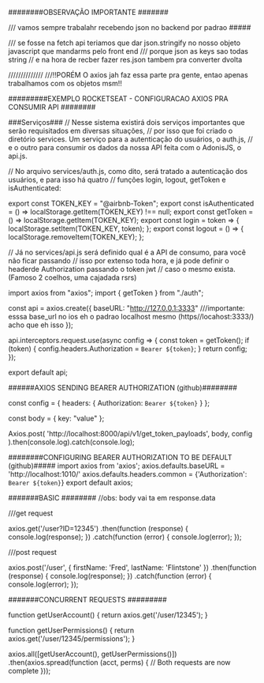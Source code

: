 ########OBSERVAÇÃO IMPORTANTE #######

/// vamos sempre trabalahr recebendo json no backend por padrao  #####

/// se fosse na fetch api teriamos que dar json.stringify no nosso objeto javascript que mandarms pelo front end
/// porque json as keys sao todas string 
// e na hora de recber fazer res.json tambem pra converter dvolta 

//////////////
///!!PORÉM O axios jah faz essa parte pra gente, entao apenas trabalhamos com os objetos msm!!


#########EXEMPLO ROCKETSEAT - CONFIGURACAO AXIOS PRA CONSUMIR API ########

###Serviços###
// Nesse sistema existirá dois serviços importantes que serão requisitados em diversas situações, 
// por isso que foi criado o diretório services. Um serviço para a autenticação do usuários, o auth.js, 
// e o outro para consumir os dados da nossa API feita com o AdonisJS, o api.js.

// No arquivo services/auth.js, como dito, será tratado a autenticação dos usuários, e para isso há quatro 
// funções login, logout, getToken e isAuthenticated:


export const TOKEN_KEY = "@airbnb-Token";
export const isAuthenticated = () => localStorage.getItem(TOKEN_KEY) !== null;
export const getToken = () => localStorage.getItem(TOKEN_KEY);
export const login = token => {
  localStorage.setItem(TOKEN_KEY, token);
};
export const logout = () => {
  localStorage.removeItem(TOKEN_KEY);
};

// Já no services/api.js será definido qual é a API de consumo, para você não ficar passando 
// isso por extenso toda hora, e já pode definir o headerde Authorization passando o token jwt 
// caso o mesmo exista. (Famoso 2 coelhos, uma cajadada rsrs)

import axios from "axios";
import { getToken } from "./auth";

const api = axios.create({
  baseURL: "http://127.0.0.1:3333" 
 ///importante: esssa base_url no ios eh o padrao localhost mesmo  (https//locahost:3333/) acho que eh isso
});

api.interceptors.request.use(async config => {
  const token = getToken();
  if (token) {
    config.headers.Authorization = `Bearer ${token}`;
  }
  return config;
});

export default api;


######AXIOS SENDING BEARER AUTHORIZATION (github)########

const config = {
    headers: { Authorization: `Bearer ${token}` }
};

const body = {
   key: "value"
};

Axios.post( 
  'http://localhost:8000/api/v1/get_token_payloads',
  body,
  config
).then(console.log).catch(console.log);

########CONFIGURING BEARER AUTHORIZATION TO BE DEFAULT (github)#####
import axios from 'axios';
axios.defaults.baseURL = 'http://localhost:1010/'
axios.defaults.headers.common = {'Authorization': `Bearer ${token}`}
export default axios;



#######BASIC ########
//obs: body vai ta em response.data


///get request

axios.get('/user?ID=12345')
  .then(function (response) {
    console.log(response);
  })
  .catch(function (error) {
    console.log(error);
  });

///post request

axios.post('/user', {
    firstName: 'Fred',
    lastName: 'Flintstone'
  })
  .then(function (response) {
    console.log(response);
  })
  .catch(function (error) {
    console.log(error);
  });

#######CONCURRENT REQUESTS #########


function getUserAccount() {
  return axios.get('/user/12345');
}

function getUserPermissions() {
  return axios.get('/user/12345/permissions');
}

axios.all([getUserAccount(), getUserPermissions()])
  .then(axios.spread(function (acct, perms) {
    // Both requests are now complete
  }));

